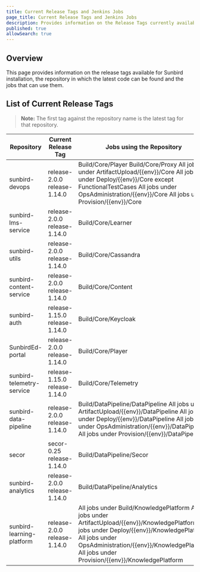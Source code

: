```yaml
---
title: Current Release Tags and Jenkins Jobs
page_title: Current Release Tags and Jenkins Jobs
description: Provides information on the Release Tags currently available and the Jenkins jobs that can use them
published: true
allowSearch: true
---
```


## Overview
This page provides information on the release tags available for Sunbird installation, the repository in which the latest code can be found and the jobs that can use them.

## List of Current Release Tags

> **Note:** The first tag against the repository name is the latest tag for that repository.


| Repository                | Current Release Tag           | Jobs using the Repository |
|--------------------------|-------------------------------|----------------------------|
| sunbird-devops            | release-2.0.0 release-1.14.0  | Build/Core/Player Build/Core/Proxy All jobs under ArtifactUpload/{{env}}/Core All jobs under Deploy/{{env}}/Core except FunctionalTestCases All jobs under OpsAdministration/{{env}}/Core All jobs under Provision/{{env}}/Core    |
| sunbird-lms-service       | release-2.0.0 release-1.14.0  | Build/Core/Learner       |
| sunbird-utils             | release-2.0.0 release-1.14.0  | Build/Core/Cassandra |
| sunbird-content-service   | release-2.0.0 release-1.14.0  | Build/Core/Content |
| sunbird-auth              | release-1.15.0 release-1.14.0 | Build/Core/Keycloak |
| SunbirdEd-portal          | release-2.0.0 release-1.14.0  | Build/Core/Player |
| sunbird-telemetry-service | release-1.15.0 release-1.14.0 | Build/Core/Telemetry |
| sunbird-data-pipeline     | release-2.0.0 release-1.14.0  | Build/DataPipeline/DataPipeline All jobs under ArtifactUpload/{{env}}/DataPipeline All jobs under Deploy/{{env}}/DataPipeline All jobs under OpsAdministration/{{env}}/DataPipeline All jobs under Provision/{{env}}/DataPipeline|
| secor                     | secor-0.25 release-1.14.0     | Build/DataPipeline/Secor  |
| sunbird-analytics         | release-2.0.0 release-1.14.0  | Build/DataPipeline/Analytics|
| sunbird-learning-platform | release-2.0.0 release-1.14.0  | All jobs under Build/KnowledgePlatform All jobs under ArtifactUpload/{{env}}/KnowledgePlatform All jobs under Deploy/{{env}}/KnowledgePlatform All jobs under OpsAdministration/{{env}}/KnowledgePlatform All jobs under Provision/{{env}}/KnowledgePlatform |